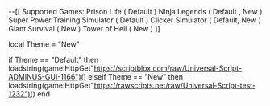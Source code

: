 --[[ Supported Games:
Prison Life ( Default )
Ninja Legends ( Default , New )
Super Power Training Simulator  ( Default )
Clicker Simulator ( Default, New )
Giant Survival ( New ) 
Tower of Hell ( New )
]]

local Theme = "New"

if Theme == "Default" then
loadstring(game:HttpGet"https://scriptblox.com/raw/Universal-Script-ADMINUS-GUI-1166")()
elseif Theme == "New" then
loadstring(game:HttpGet"https://rawscripts.net/raw/Universal-Script-test-1232")()
end
